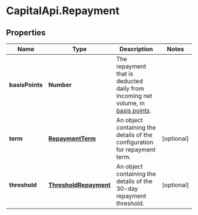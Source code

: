 # CapitalApi.Repayment

## Properties

Name | Type | Description | Notes
------------ | ------------- | ------------- | -------------
**basisPoints** | **Number** | The repayment that is deducted daily from incoming net volume, in [basis points](https://www.investopedia.com/terms/b/basispoint.asp). | 
**term** | [**RepaymentTerm**](RepaymentTerm.md) | An object containing the details of the configuration for repayment term. | [optional] 
**threshold** | [**ThresholdRepayment**](ThresholdRepayment.md) | An object containing the details of the 30-day repayment threshold. | [optional] 


